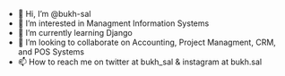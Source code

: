 - 👋 Hi, I’m @bukh-sal
- 👀 I’m interested in Managment Information Systems
- 🌱 I’m currently learning Django
- 💞️ I’m looking to collaborate on Accounting, Project Managment, CRM, and POS Systems
- 📫 How to reach me on twitter at bukh_sal & instagram at bukh.sal

<!---
bukh-sal/bukh-sal is a ✨ special ✨ repository because its `README.md` (this file) appears on your GitHub profile.
You can click the Preview link to take a look at your changes.
--->
